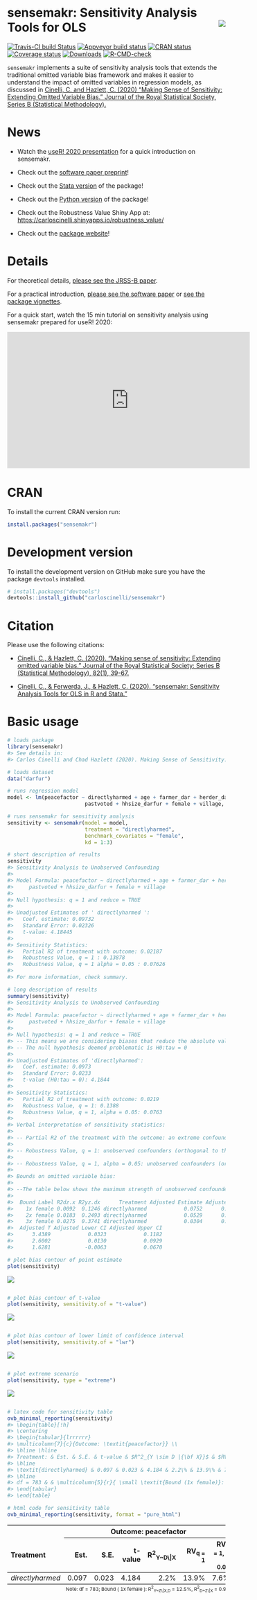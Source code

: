 
<!-- README.md is generated from README.Rmd. Please edit that file -->

# sensemakr: Sensitivity Analysis Tools for OLS <img src="man/figures/sensemakr-logo-small.png" align="right" />

<!-- badges: start -->

[![Travis-CI build
Status](https://travis-ci.org/carloscinelli/sensemakr.svg?branch=master)](https://travis-ci.org/carloscinelli/sensemakr)
[![Appveyor build
status](https://ci.appveyor.com/api/projects/status/utoc0803j4fxoje3?svg=true)](https://ci.appveyor.com/project/carloscinelli/sensemakr)
[![CRAN
status](https://www.r-pkg.org/badges/version/sensemakr)](https://CRAN.R-project.org/package=sensemakr)
[![Coverage
status](https://codecov.io/gh/carloscinelli/sensemakr/branch/master/graph/badge.svg)](https://codecov.io/github/carloscinelli/sensemakr?branch=master)
[![Downloads](https://cranlogs.r-pkg.org/badges/sensemakr)](https://cran.r-project.org/package=sensemakr)
[![R-CMD-check](https://github.com/chadhazlett/sensemakr/actions/workflows/R-CMD-check.yaml/badge.svg)](https://github.com/chadhazlett/sensemakr/actions/workflows/R-CMD-check.yaml)
<!-- badges: end -->

`sensemakr` implements a suite of sensitivity analysis tools that
extends the traditional omitted variable bias framework and makes it
easier to understand the impact of omitted variables in regression
models, as discussed in [Cinelli, C. and Hazlett, C. (2020) “Making
Sense of Sensitivity: Extending Omitted Variable Bias.” Journal of the
Royal Statistical Society, Series B (Statistical
Methodology).](https://doi.org/10.1111/rssb.12348)

# News

- Watch the [useR! 2020
  presentation](https://www.youtube.com/watch?v=p3dfHj6ki68) for a quick
  introduction on sensemakr.

- Check out the [software paper
  preprint](https://www.researchgate.net/publication/340965014_sensemakr_Sensitivity_Analysis_Tools_for_OLS_in_R_and_Stata)!

- Check out the [Stata
  version](https://github.com/resonance1/sensemakr-stata) of the
  package!

- Check out the [Python
  version](https://github.com/nlapier2/PySensemakr) of the package!

- Check out the Robustness Value Shiny App at:
  <https://carloscinelli.shinyapps.io/robustness_value/>

- Check out the [package website](http://carloscinelli.com/sensemakr/)!

# Details

For theoretical details, [please see the JRSS-B
paper](https://www.researchgate.net/publication/322509816_Making_Sense_of_Sensitivity_Extending_Omitted_Variable_Bias).

For a practical introduction, [please see the software
paper](https://www.researchgate.net/publication/340965014_sensemakr_Sensitivity_Analysis_Tools_for_OLS_in_R_and_Stata)
or [see the package
vignettes](http://carloscinelli.com/sensemakr/articles/sensemakr.html).

For a quick start, watch the 15 min tutorial on sensitivity analysis
using sensemakr prepared for useR! 2020:

<iframe width="560" height="315" src="https://www.youtube.com/embed/p3dfHj6ki68" frameborder="0" allow="accelerometer; autoplay; encrypted-media; gyroscope; picture-in-picture" allowfullscreen>
</iframe>

# CRAN

To install the current CRAN version run:

``` r
install.packages("sensemakr")
```

# Development version

To install the development version on GitHub make sure you have the
package `devtools` installed.

``` r
# install.packages("devtools") 
devtools::install_github("carloscinelli/sensemakr")
```

# Citation

Please use the following citations:

- [Cinelli, C., & Hazlett, C. (2020). “Making sense of sensitivity:
  Extending omitted variable bias.” Journal of the Royal Statistical
  Society: Series B (Statistical Methodology), 82(1),
  39-67.](https://doi.org/10.1111/rssb.12348)

- [Cinelli, C., & Ferwerda, J., & Hazlett, C. (2020). “sensemakr:
  Sensitivity Analysis Tools for OLS in R and
  Stata.”](https://www.researchgate.net/publication/340965014_sensemakr_Sensitivity_Analysis_Tools_for_OLS_in_R_and_Stata)

# Basic usage

``` r
# loads package
library(sensemakr)
#> See details in:
#> Carlos Cinelli and Chad Hazlett (2020). Making Sense of Sensitivity: Extending Omitted Variable Bias. Journal of the Royal Statistical Society, Series B (Statistical Methodology).

# loads dataset
data("darfur")

# runs regression model
model <- lm(peacefactor ~ directlyharmed + age + farmer_dar + herder_dar +
                         pastvoted + hhsize_darfur + female + village, data = darfur)

# runs sensemakr for sensitivity analysis
sensitivity <- sensemakr(model = model, 
                         treatment = "directlyharmed",
                         benchmark_covariates = "female",
                         kd = 1:3)

# short description of results
sensitivity
#> Sensitivity Analysis to Unobserved Confounding
#> 
#> Model Formula: peacefactor ~ directlyharmed + age + farmer_dar + herder_dar + 
#>     pastvoted + hhsize_darfur + female + village
#> 
#> Null hypothesis: q = 1 and reduce = TRUE 
#> 
#> Unadjusted Estimates of ' directlyharmed ':
#>   Coef. estimate: 0.09732 
#>   Standard Error: 0.02326 
#>   t-value: 4.18445 
#> 
#> Sensitivity Statistics:
#>   Partial R2 of treatment with outcome: 0.02187 
#>   Robustness Value, q = 1 : 0.13878 
#>   Robustness Value, q = 1 alpha = 0.05 : 0.07626 
#> 
#> For more information, check summary.

# long description of results
summary(sensitivity)
#> Sensitivity Analysis to Unobserved Confounding
#> 
#> Model Formula: peacefactor ~ directlyharmed + age + farmer_dar + herder_dar + 
#>     pastvoted + hhsize_darfur + female + village
#> 
#> Null hypothesis: q = 1 and reduce = TRUE 
#> -- This means we are considering biases that reduce the absolute value of the current estimate.
#> -- The null hypothesis deemed problematic is H0:tau = 0 
#> 
#> Unadjusted Estimates of 'directlyharmed': 
#>   Coef. estimate: 0.0973 
#>   Standard Error: 0.0233 
#>   t-value (H0:tau = 0): 4.1844 
#> 
#> Sensitivity Statistics:
#>   Partial R2 of treatment with outcome: 0.0219 
#>   Robustness Value, q = 1: 0.1388 
#>   Robustness Value, q = 1, alpha = 0.05: 0.0763 
#> 
#> Verbal interpretation of sensitivity statistics:
#> 
#> -- Partial R2 of the treatment with the outcome: an extreme confounder (orthogonal to the covariates) that explains 100% of the residual variance of the outcome, would need to explain at least 2.19% of the residual variance of the treatment to fully account for the observed estimated effect.
#> 
#> -- Robustness Value, q = 1: unobserved confounders (orthogonal to the covariates) that explain more than 13.88% of the residual variance of both the treatment and the outcome are strong enough to bring the point estimate to 0 (a bias of 100% of the original estimate). Conversely, unobserved confounders that do not explain more than 13.88% of the residual variance of both the treatment and the outcome are not strong enough to bring the point estimate to 0.
#> 
#> -- Robustness Value, q = 1, alpha = 0.05: unobserved confounders (orthogonal to the covariates) that explain more than 7.63% of the residual variance of both the treatment and the outcome are strong enough to bring the estimate to a range where it is no longer 'statistically different' from 0 (a bias of 100% of the original estimate), at the significance level of alpha = 0.05. Conversely, unobserved confounders that do not explain more than 7.63% of the residual variance of both the treatment and the outcome are not strong enough to bring the estimate to a range where it is no longer 'statistically different' from 0, at the significance level of alpha = 0.05.
#> 
#> Bounds on omitted variable bias:
#> 
#> --The table below shows the maximum strength of unobserved confounders with association with the treatment and the outcome bounded by a multiple of the observed explanatory power of the chosen benchmark covariate(s).
#> 
#>  Bound Label R2dz.x R2yz.dx      Treatment Adjusted Estimate Adjusted Se
#>    1x female 0.0092  0.1246 directlyharmed            0.0752      0.0219
#>    2x female 0.0183  0.2493 directlyharmed            0.0529      0.0204
#>    3x female 0.0275  0.3741 directlyharmed            0.0304      0.0187
#>  Adjusted T Adjusted Lower CI Adjusted Upper CI
#>      3.4389            0.0323            0.1182
#>      2.6002            0.0130            0.0929
#>      1.6281           -0.0063            0.0670

# plot bias contour of point estimate
plot(sensitivity)
```

<img src="man/figures/figures-basic-usage-1.png" style="display: block; margin: auto;" />

``` r

# plot bias contour of t-value
plot(sensitivity, sensitivity.of = "t-value")
```

<img src="man/figures/figures-basic-usage-2.png" style="display: block; margin: auto;" />

``` r

# plot bias contour of lower limit of confidence interval
plot(sensitivity, sensitivity.of = "lwr")
```

<img src="man/figures/figures-basic-usage-3.png" style="display: block; margin: auto;" />

``` r

# plot extreme scenario
plot(sensitivity, type = "extreme")
```

<img src="man/figures/figures-basic-usage-4.png" style="display: block; margin: auto;" />

``` r

# latex code for sensitivity table
ovb_minimal_reporting(sensitivity)
#> \begin{table}[!h]
#> \centering
#> \begin{tabular}{lrrrrrr}
#> \multicolumn{7}{c}{Outcome: \textit{peacefactor}} \\
#> \hline \hline 
#> Treatment: & Est. & S.E. & t-value & $R^2_{Y \sim D |{\bf X}}$ & $RV_{q = 1}$ & $RV_{q = 1, \alpha = 0.05}$  \\ 
#> \hline 
#> \textit{directlyharmed} & 0.097 & 0.023 & 4.184 & 2.2\% & 13.9\% & 7.6\% \\ 
#> \hline 
#> df = 783 & & \multicolumn{5}{r}{ \small \textit{Bound (1x female)}: $R^2_{Y\sim Z| {\bf X}, D}$ = 12.5\%, $R^2_{D\sim Z| {\bf X} }$ = 0.9\%} \\
#> \end{tabular}
#> \end{table}
```

``` r
# html code for sensitivity table
ovb_minimal_reporting(sensitivity, format = "pure_html")
```

<table style="align:center">
<thead>
<tr>
<th style="text-align:left;border-bottom: 1px solid transparent;border-top: 1px solid black">
</th>
<th colspan="6" style="text-align:center;border-bottom: 1px solid black;border-top: 1px solid black">
Outcome: peacefactor
</th>
</tr>
<tr>
<th style="text-align:left;border-top: 1px solid black">
Treatment
</th>
<th style="text-align:right;border-top: 1px solid black">
Est.
</th>
<th style="text-align:right;border-top: 1px solid black">
S.E.
</th>
<th style="text-align:right;border-top: 1px solid black">
t-value
</th>
<th style="text-align:right;border-top: 1px solid black">
R<sup>2</sup><sub>Y~D\|X</sub>
</th>
<th style="text-align:right;border-top: 1px solid black">
RV<sub>q = 1</sub>
</th>
<th style="text-align:right;border-top: 1px solid black">
RV<sub>q = 1, α = 0.05</sub>
</th>
</tr>
</thead>
<tbody>
<tr>
<td style="text-align:left; border-bottom: 1px solid black">
<i>directlyharmed</i>
</td>
<td style="text-align:right;border-bottom: 1px solid black">
0.097
</td>
<td style="text-align:right;border-bottom: 1px solid black">
0.023
</td>
<td style="text-align:right;border-bottom: 1px solid black">
4.184
</td>
<td style="text-align:right;border-bottom: 1px solid black">
2.2%
</td>
<td style="text-align:right;border-bottom: 1px solid black">
13.9%
</td>
<td style="text-align:right;border-bottom: 1px solid black">
7.6%
</td>
</tr>
</tbody>
<tr>
<td colspan="7" style="text-align:right;border-bottom: 1px solid transparent;font-size:11px">
Note: df = 783; Bound ( 1x female ): R<sup>2</sup><sub>Y~Z\|X,D</sub> =
12.5%, R<sup>2</sup><sub>D~Z\|X</sub> = 0.9%
</td>
</tr>
</table>
